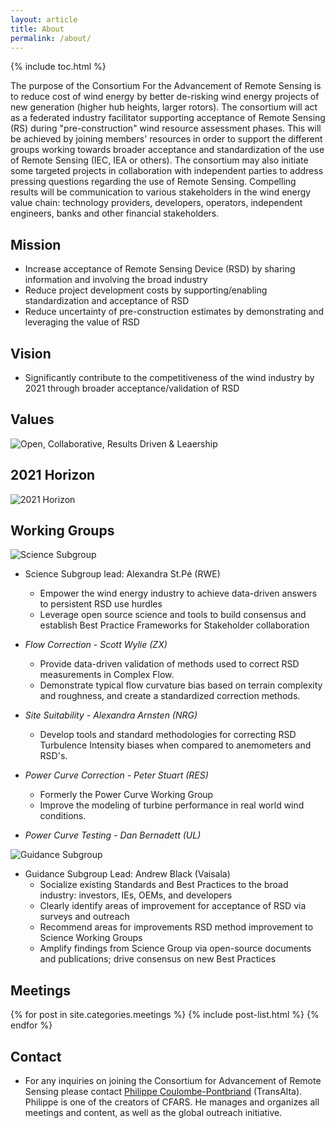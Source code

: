 ```yaml
---
layout: article
title: About
permalink: /about/
---
```


{% include toc.html %}

The purpose of the Consortium For the Advancement of Remote Sensing is to reduce cost of wind energy by better de-risking wind energy projects of new generation (higher hub heights, larger rotors). The consortium will act as a federated industry facilitator supporting acceptance of Remote Sensing (RS) during "pre-construction" wind resource assessment phases. This will be achieved by joining members' resources in order to support the different groups working towards broader acceptance and standardization of the use of Remote Sensing (IEC, IEA or others). The consortium may also initiate some targeted projects in collaboration with independent parties to address pressing questions regarding the use of Remote Sensing. Compelling results will be communication to various stakeholders in the wind energy value chain: technology providers, developers, operators, independent engineers, banks and other financial stakeholders.

## Mission
- Increase acceptance of Remote Sensing Device (RSD) by sharing information and involving the broad industry
- Reduce project development costs by supporting/enabling standardization and acceptance of RSD
- Reduce uncertainty of pre-construction estimates by demonstrating and leveraging the value of RSD

## Vision
- Significantly contribute to the competitiveness of the wind industry by 2021 through broader acceptance/validation of RSD

## Values
![Open, Collaborative, Results Driven & Leaership](https://cfars.github.io/images/values.jpg "Our Values")

## 2021 Horizon

![2021 Horizon](https://cfars.github.io/images/2021-horizon-image.jpg "2020 Horizon")

## Working Groups

![Science Subgroup](https://cfars.github.io/images/subgroups_science.png)
- Science Subgroup lead: Alexandra St.Pé (RWE)
    - Empower the wind energy industry to achieve data-driven answers to persistent RSD use hurdles
    - Leverage open source science and tools to build consensus and establish Best Practice Frameworks for Stakeholder collaboration 

- *Flow Correction - Scott Wylie (ZX)*
    - Provide data-driven validation of methods used to correct RSD measurements in Complex Flow. 
    - Demonstrate typical flow curvature bias based on terrain complexity and roughness, and create a standardized correction methods. 

- *Site Suitability - Alexandra Arnsten (NRG)*
    - Develop tools and standard methodologies for correcting RSD Turbulence Intensity biases when compared to anemometers and RSD's. 

- *Power Curve Correction - Peter Stuart (RES)*
    - Formerly the Power Curve Working Group
    - Improve the modeling of turbine performance in real world wind conditions.

- *Power Curve Testing - Dan Bernadett (UL)*

![Guidance Subgroup](https://cfars.github.io/images/subgroups_guidance.png)
- Guidance Subgroup Lead: Andrew Black (Vaisala)
    - Socialize existing Standards and Best Practices to the broad industry: investors, IEs, OEMs, and developers
    - Clearly identify areas of improvement for acceptance of RSD via surveys and outreach
    - Recommend areas for improvements RSD method improvement to Science Working Groups
    - Amplify findings from Science Group via open-source documents and publications; drive consensus on new Best Practices 

## Meetings

<div class="tiles">
{% for post in site.categories.meetings %}
  {% include post-list.html %}
{% endfor %}
</div><!-- /.tiles -->

## Contact

- For any inquiries on joining the Consortium for Advancement of Remote Sensing please contact [Philippe Coulombe-Pontbriand](mailto:Philippe_Pontbriand@transalta.com) (TransAlta). Philippe is one of the creators of CFARS. He manages and organizes all meetings and content, as well as the global outreach initiative. 
